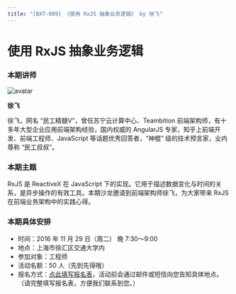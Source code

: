```yaml
---
title: "[BXT-009] 《使用 RxJS 抽象业务逻辑》 by 徐飞"
---
```


# 使用 RxJS 抽象业务逻辑

### 本期讲师

![avatar](https://cloud.githubusercontent.com/assets/159840/20593809/ad919e28-b26e-11e6-9738-8d74d7c02e41.jpg)

**徐飞**

徐飞，网名 “民工精髓V”，曾任苏宁云计算中心、Teambition 前端架构师，有十多年大型企业应用前端架构经验，国内权威的 AngularJS 专家，知乎上前端开发、前端工程师、JavaScript 等话题优秀回答者，“神棍” 级的技术预言家，业内尊称 “民工叔叔”。


### 本期主题

RxJS 是 ReactiveX 在 JavaScript 下的实现。它用于描述数据变化与时间的关系，是异步操作的有效工具。本期沙龙邀请到前端架构师徐飞，为大家带来 RxJS 在前端业务架构中的实践心得。


### 本期具体安排

* 时间：2016 年 11 月 29 日（周二） 晚 7:30～9:00
* 地点：上海市徐汇区交通大学内
* 参加对象：工程师
* 活动名额：50 人（先到先得哦）
* 报名方式：[点此填写报名表](http://form.mikecrm.com/usZtEg)，活动前会通过邮件或短信向您告知具体地点。（请完整填写报名表，方便我们联系到您。）

